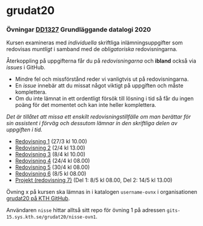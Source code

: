 # grudat20

### Övningar [DD1327](https://www.kth.se/social/course/DD1327/) Grundläggande datalogi 2020

Kursen examineras med *individuella* skriftliga inlämningsuppgifter som redovisas *muntligt*
i samband med de *obligatoriska* redovisningarna.

Återkoppling på uppgifterna får du på *redovisningarna* och **ibland** också via *issues* i GitHub.

- Mindre fel och missförstånd reder vi vanligtvis ut på redovisningarna.
- En *issue* innebär att du missat något viktigt på uppgiften och måste komplettera.
- Om du inte lämnat in ett ordentligt försök till lösning i tid så får du ingen poäng för det momentet
  och kan inte heller komplettera.

*Det är tillåtet att missa ett enskilt redovisningstillfälle om man berättar för sin assistent i förväg
och dessutom lämnar in den skriftliga delen av uppgiften i tid.*

- [Redovisning 1](https://github.com/yourbasic/grudat20/blob/master/ovn1.md) (27/3 kl 10.00)
- [Redovisning 2](https://github.com/yourbasic/grudat20/blob/master/ovn2.md) (2/4 kl 13.00)
- [Redovisning 3](https://github.com/yourbasic/grudat20/blob/master/ovn3.md) (8/4 kl 10.00)
- [Redovisning 4](https://github.com/yourbasic/grudat20/blob/master/ovn4.md) (24/4 kl 08.00)
- [Redovisning 5](https://github.com/yourbasic/grudat20/blob/master/ovn5.md) (30/4 kl 08.00)
- [Redovisning 6](https://github.com/yourbasic/grudat20/blob/master/ovn6.md) (8/5 kl 08.00)
- [Projekt (redovisning 7)](https://github.com/yourbasic/grudat20/blob/master/ovn7.md) (Del 1: 8/5 kl 08.00, Del 2: 14/5 kl 13.00)

Övning x på kursen ska lämnas in i katalogen
<code>username-ovnx</code> i organisationen [grudat20 på KTH GitHub](https://gits-15.sys.kth.se/grudat20).

Användaren `nisse` hittar alltså sitt repo för övning 1 på adressen
<code>gits-15.sys.kth.se/grudat20/nisse-ovn1</code>.
